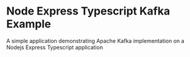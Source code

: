 # Node Express Typescript Kafka Example

A simple application demonstrating Apache Kafka implementation on a Nodejs Express Typescript application
